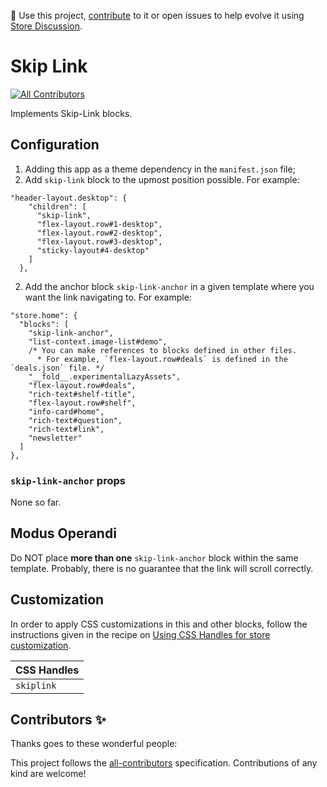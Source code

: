 📢 Use this project, [contribute](https://github.com/{OrganizationName}/{AppName}) to it or open issues to help evolve it using [Store Discussion](https://github.com/vtex-apps/store-discussion).

# Skip Link

<!-- DOCS-IGNORE:start -->
<!-- ALL-CONTRIBUTORS-BADGE:START - Do not remove or modify this section -->
[![All Contributors](https://img.shields.io/badge/all_contributors-0-orange.svg?style=flat-square)](#contributors-)
<!-- ALL-CONTRIBUTORS-BADGE:END -->
<!-- DOCS-IGNORE:end -->

Implements Skip-Link blocks.

## Configuration 

1. Adding this app as a theme dependency in the `manifest.json` file;
2. Add `skip-link` block to the upmost position possible. For example:
```
"header-layout.desktop": {
    "children": [
      "skip-link",
      "flex-layout.row#1-desktop",
      "flex-layout.row#2-desktop",
      "flex-layout.row#3-desktop",
      "sticky-layout#4-desktop"
    ]
  },
 ``` 
2. Add the anchor block `skip-link-anchor` in a given template where you want the link navigating to. For example:
```
"store.home": {
  "blocks": [
    "skip-link-anchor",
    "list-context.image-list#demo",
    /* You can make references to blocks defined in other files.
      * For example, `flex-layout.row#deals` is defined in the `deals.json` file. */
    "__fold__.experimentalLazyAssets",
    "flex-layout.row#deals",
    "rich-text#shelf-title",
    "flex-layout.row#shelf",
    "info-card#home",
    "rich-text#question",
    "rich-text#link",
    "newsletter"
  ]
},
```

### `skip-link-anchor` props

None so far.

## Modus Operandi

Do NOT place **more than one** `skip-link-anchor` block within the same template. Probably, there is no guarantee that the link will scroll correctly.

## Customization

In order to apply CSS customizations in this and other blocks, follow the instructions given in the recipe on [Using CSS Handles for store customization](https://vtex.io/docs/recipes/style/using-css-handles-for-store-customization).

| CSS Handles |
| ----------- | 
| `skiplink` | 


<!-- DOCS-IGNORE:start -->

## Contributors ✨

Thanks goes to these wonderful people:

<!-- ALL-CONTRIBUTORS-LIST:START - Do not remove or modify this section -->
<!-- prettier-ignore-start -->
<!-- markdownlint-disable -->
<!-- markdownlint-enable -->
<!-- prettier-ignore-end -->
<!-- ALL-CONTRIBUTORS-LIST:END -->

This project follows the [all-contributors](https://github.com/all-contributors/all-contributors) specification. Contributions of any kind are welcome!

<!-- DOCS-IGNORE:end -->
